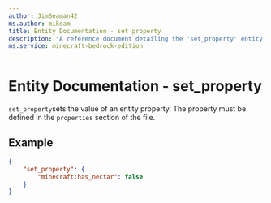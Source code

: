 ```yaml
---
author: JimSeaman42
ms.author: mikeam
title: Entity Documentation - set property
description: "A reference document detailing the 'set_property' entity event"
ms.service: minecraft-bedrock-edition
---
```


# Entity Documentation - set_property

`set_property`sets the value of an entity property. The property must be defined in the `properties` section of the file.

## Example

```json
{
    "set_property": {
        "minecraft:has_nectar": false
    }
}
```

